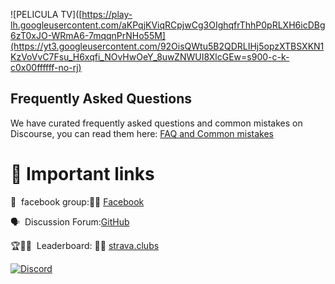 ![PELICULA TV]([https://play-lh.googleusercontent.com/aKPqjKViqRCpjwCg3OIghqfrThhP0pRLXH6icDBg6zT0xJO-WRmA6-7mqqnPrNHo55M](https://yt3.googleusercontent.com/92OisQWtu5B2QDRLIHj5opzXTBSXKN1KzVoVvC7Fsu_H6xqfi_NOvHwOeY_8uwZNWUI8XlcGEw=s900-c-k-c0x00ffffff-no-rj)


## Frequently Asked Questions

We have curated frequently asked questions and common mistakes on Discourse, you can read them here: [FAQ and Common mistakes](https://watching.nwsautodaily.com/zh/)


# 📎 Important links


💪 &nbsp;facebook group:📎🌐  [Facebook](https://www.facebook.com/groups/548039300909916/posts/554770153570164)

🗣️ &nbsp;Discussion Forum:[GitHub](https://www.facebook.com/groups/548039300909916/posts/554770153570164)

🏆🧛‍♀️ &nbsp;Leaderboard: 📎🌐  [strava.clubs](https://www.strava.com/clubs/1290772/posts/32045247)



[![Discord](https://img.shields.io/discord/565639094860775436.svg)](https://discord.gg/hAuevqx9Tj)
